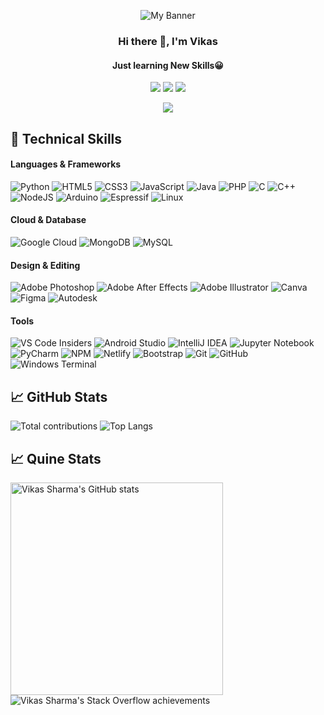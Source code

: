 <p align = "center"><img src = "https://user-images.githubusercontent.com/76098066/186107450-2f4eed66-d758-40bc-9414-f4049f4c5386.png" alt = "My Banner"></p>

<h3 align = "center">Hi there 👋, I'm Vikas</h3>
<h4 align = "center">Just learning New Skills😀</h4>

<div id="socials" align="center">
     <a href = "https://www.linkedin.com/in/vikas-sharma005" ><img src = "https://user-images.githubusercontent.com/76098066/186728913-a66ef85f-4644-4e3a-b847-98309c8cff42.svg"></a>
     <a href = "https://www.instagram.com/_thisisvikas" ><img src = "https://user-images.githubusercontent.com/76098066/186728908-f1a9919a-f4b2-4262-9515-683e77f8aabf.svg"></a>
     <a href = "https://twitter.com/hitechvikas05" ><img src = "https://user-images.githubusercontent.com/76098066/186728901-a4d90f01-2cdf-45c1-a1b3-73467c3d2698.svg"></a>
     

![](https://komarev.com/ghpvc/?username=vikasharma005)
</div>
  
## 💼 Technical Skills

#### Languages & Frameworks
![Python](https://img.shields.io/badge/python-3670A0?style=for-the-badge&logo=python&logoColor=ffdd54)
![HTML5](https://img.shields.io/badge/html5-%23E34F26.svg?style=for-the-badge&logo=html5&logoColor=white)
![CSS3](https://img.shields.io/badge/css3-%231572B6.svg?style=for-the-badge&logo=css3&logoColor=white)
![JavaScript](https://img.shields.io/badge/javascript-%23323330.svg?style=for-the-badge&logo=javascript&logoColor=%23F7DF1E)
![Java](https://img.shields.io/badge/Java-ED8B00?style=for-the-badge&logo=java&logoColor=white)
![PHP](https://img.shields.io/badge/php-%23777BB4.svg?style=for-the-badge&logo=php&logoColor=white)
![C](https://img.shields.io/badge/c-%2300599C.svg?style=for-the-badge&logo=c&logoColor=white)
![C++](https://img.shields.io/badge/c++-%2300599C.svg?style=for-the-badge&logo=c%2B%2B&logoColor=white)
![NodeJS](https://img.shields.io/badge/node.js-6DA55F?style=for-the-badge&logo=node.js&logoColor=white)
![Arduino](https://img.shields.io/badge/-Arduino-00979D?style=for-the-badge&logo=Arduino&logoColor=white)
![Espressif](https://img.shields.io/badge/espressif-E7352C?style=for-the-badge&logo=espressif&logoColor=white)
![Linux](https://img.shields.io/badge/Linux-FCC624?style=for-the-badge&logo=linux&logoColor=black)

#### Cloud & Database
![Google Cloud](https://img.shields.io/badge/GoogleCloud-%234285F4.svg?style=for-the-badge&logo=google-cloud&logoColor=white)
![MongoDB](https://img.shields.io/badge/MongoDB-%234ea94b.svg?style=for-the-badge&logo=mongodb&logoColor=white)
![MySQL](https://img.shields.io/badge/mysql-%2300f.svg?style=for-the-badge&logo=mysql&logoColor=white)

#### Design & Editing
![Adobe Photoshop](https://img.shields.io/badge/adobe%20photoshop-%2331A8FF.svg?style=for-the-badge&logo=adobe%20photoshop&logoColor=white)
![Adobe After Effects](https://img.shields.io/badge/Adobe%20After%20Effects-9999FF.svg?style=for-the-badge&logo=Adobe%20After%20Effects&logoColor=white)
![Adobe Illustrator](https://img.shields.io/badge/adobe%20illustrator-%23FF9A00.svg?style=for-the-badge&logo=adobe%20illustrator&logoColor=white)
![Canva](https://img.shields.io/badge/Canva-%2300C4CC.svg?style=for-the-badge&logo=Canva&logoColor=white)
![Figma](https://img.shields.io/badge/figma-%23F24E1E.svg?style=for-the-badge&logo=figma&logoColor=white)
![Autodesk](https://img.shields.io/badge/Autodesk-0696D7.svg?style=for-the-badge&logo=Autodesk&logoColor=white)

#### Tools
![VS Code Insiders](https://img.shields.io/badge/VS%20Code%20Insiders-35b393.svg?style=for-the-badge&logo=visual-studio-code&logoColor=white)
![Android Studio](https://img.shields.io/badge/Android%20Studio-3DDC84.svg?style=for-the-badge&logo=android-studio&logoColor=white)
![IntelliJ IDEA](https://img.shields.io/badge/IntelliJIDEA-000000.svg?style=for-the-badge&logo=intellij-idea&logoColor=white)
![Jupyter Notebook](https://img.shields.io/badge/jupyter-%23FA0F00.svg?style=for-the-badge&logo=jupyter&logoColor=white)
![PyCharm](https://img.shields.io/badge/pycharm-143?style=for-the-badge&logo=pycharm&logoColor=black&color=black&labelColor=green)
![NPM](https://img.shields.io/badge/NPM-%23000000.svg?style=for-the-badge&logo=npm&logoColor=white)
![Netlify](https://img.shields.io/badge/netlify-%23000000.svg?style=for-the-badge&logo=netlify&logoColor=#00C7B7)
![Bootstrap](https://img.shields.io/badge/bootstrap-%23563D7C.svg?style=for-the-badge&logo=bootstrap&logoColor=white)
![Git](https://img.shields.io/badge/git-%23F05033.svg?style=for-the-badge&logo=git&logoColor=white)
![GitHub](https://img.shields.io/badge/github-%23121011.svg?style=for-the-badge&logo=github&logoColor=white)
![Windows Terminal](https://img.shields.io/badge/windows%20terminal-4D4D4D?style=for-the-badge&logo=windows%20terminal&logoColor=white)

## 📈 GitHub Stats
![Total contributions](https://github-readme-streak-stats.herokuapp.com/?user=vikasharma005)
![Top Langs](https://github-readme-stats.vercel.app/api/top-langs/?username=vikasharma005&layout=compact&theme=vision-friendly-dark)

## 📈 Quine Stats
<a href="https://quine.sh/profile/vikasharma005"><img src="https://stats.quine.sh/vikasharma005/github" alt="Vikas Sharma's GitHub stats" width="340px"></a>
![Vikas Sharma's Stack Overflow achievements](https://stats.quine.sh/201464505/stack-overflow)

